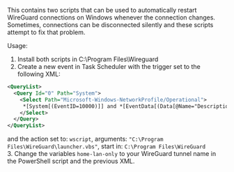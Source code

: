 This contains two scripts that can be used to automatically restart WireGuard connections on Windows whenever the connection changes. Sometimes, connections can be disconnected silently and these scripts attempt to fix that problem.

Usage:
1. Install both scripts in C:\Program Files\Wireguard
2. Create a new event in Task Scheduler with the trigger set to the following XML:
```xml
<QueryList>
  <Query Id="0" Path="System">
    <Select Path="Microsoft-Windows-NetworkProfile/Operational">
     *[System[(EventID=10000)]] and *[EventData[(Data[@Name="Description"]!="home-lan-only")]] and *[EventData[(Data[@Name="Name"]!="Identifying...")]]
    </Select>
  </Query>
</QueryList>
```
and the action set to: `wscript`, arguments: `"C:\Program Files\WireGuard\launcher.vbs"`, start in: `C:\Program Files\WireGuard`  
3. Change the variables `home-lan-only` to your WireGuard tunnel name in the PowerShell script and the previous XML.
